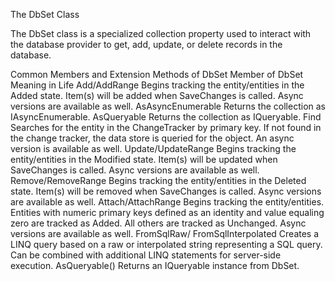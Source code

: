 The DbSet<T> Class

The DbSet<T> class is a
specialized collection property used to interact with the database provider to get, add, update, or delete
records in the database.

Common Members and Extension Methods of DbSet<T>
Member of DbSet<T> Meaning in Life
Add/AddRange Begins tracking the entity/entities in the Added state. Item(s) will be added when
SaveChanges is called. Async versions are available as well.
AsAsyncEnumerable Returns the collection as IAsyncEnumerable<T>.
AsQueryable Returns the collection as IQueryable<T>.
Find Searches for the entity in the ChangeTracker by primary key. If not found in
the change tracker, the data store is queried for the object. An async version is
available as well.
Update/UpdateRange Begins tracking the entity/entities in the Modified state. Item(s) will be updated
when SaveChanges is called. Async versions are available as well.
Remove/RemoveRange Begins tracking the entity/entities in the Deleted state. Item(s) will be removed
when SaveChanges is called. Async versions are available as well.
Attach/AttachRange Begins tracking the entity/entities. Entities with numeric primary keys defined as
an identity and value equaling zero are tracked as Added. All others are tracked as
Unchanged. Async versions are available as well.
FromSqlRaw/
FromSqlInterpolated
Creates a LINQ query based on a raw or interpolated string representing a SQL
query. Can be combined with additional LINQ statements for server-side execution.
AsQueryable() Returns an IQueryable<T> instance from DbSet<T>.


